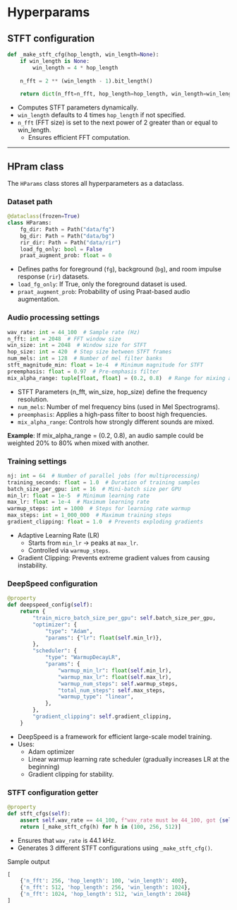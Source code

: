 # Hyperparams

## STFT configuration

```py
def _make_stft_cfg(hop_length, win_length=None):
    if win_length is None:
        win_length = 4 * hop_length
    
    n_fft = 2 ** (win_length - 1).bit_length()
    
    return dict(n_fft=n_fft, hop_length=hop_length, win_length=win_length)
```

- Computes STFT parameters dynamically.
- `win_length` defaults to 4 times `hop_length` if not specified.
- `n_fft` (FFT size) is set to the next power of 2 greater than or equal to win_length.
    - Ensures efficient FFT computation.

---

## HPram class

The `HParams` class stores all hyperparameters as a dataclass.

### Dataset path

```py
@dataclass(frozen=True)
class HParams:
    fg_dir: Path = Path("data/fg")
    bg_dir: Path = Path("data/bg")
    rir_dir: Path = Path("data/rir")
    load_fg_only: bool = False
    praat_augment_prob: float = 0
```

- Defines paths for foreground (`fg`), background (`bg`), and room impulse response (`rir`) datasets.
- `load_fg_only`: If True, only the foreground dataset is used.
- `praat_augment_prob`: Probability of using Praat-based audio augmentation.

### Audio processing settings

```py
wav_rate: int = 44_100  # Sample rate (Hz)
n_fft: int = 2048  # FFT window size
win_size: int = 2048  # Window size for STFT
hop_size: int = 420  # Step size between STFT frames
num_mels: int = 128  # Number of mel filter banks
stft_magnitude_min: float = 1e-4  # Minimum magnitude for STFT
preemphasis: float = 0.97  # Pre-emphasis filter
mix_alpha_range: tuple[float, float] = (0.2, 0.8)  # Range for mixing audio
```

- STFT Parameters (n_fft, win_size, hop_size) define the frequency resolution.
- `num_mels`: Number of mel frequency bins (used in Mel Spectrograms).
- `preemphasis`: Applies a high-pass filter to boost high frequencies.
- `mix_alpha_range`: Controls how strongly different sounds are mixed.

**Example**: If mix_alpha_range = (0.2, 0.8), an audio sample could be weighted 20% to 80% when mixed with another.

### Training settings

```py
nj: int = 64  # Number of parallel jobs (for multiprocessing)
training_seconds: float = 1.0  # Duration of training samples
batch_size_per_gpu: int = 16  # Mini-batch size per GPU
min_lr: float = 1e-5  # Minimum learning rate
max_lr: float = 1e-4  # Maximum learning rate
warmup_steps: int = 1000  # Steps for learning rate warmup
max_steps: int = 1_000_000  # Maximum training steps
gradient_clipping: float = 1.0  # Prevents exploding gradients
```

- Adaptive Learning Rate (LR)
    - Starts from `min_lr` → peaks at `max_lr`.
    - Controlled via `warmup_steps`.
- Gradient Clipping: Prevents extreme gradient values from causing instability.

### DeepSpeed configuration

```py
@property
def deepspeed_config(self):
    return {
        "train_micro_batch_size_per_gpu": self.batch_size_per_gpu,
        "optimizer": {
            "type": "Adam",
            "params": {"lr": float(self.min_lr)},
        },
        "scheduler": {
            "type": "WarmupDecayLR",
            "params": {
                "warmup_min_lr": float(self.min_lr),
                "warmup_max_lr": float(self.max_lr),
                "warmup_num_steps": self.warmup_steps,
                "total_num_steps": self.max_steps,
                "warmup_type": "linear",
            },
        },
        "gradient_clipping": self.gradient_clipping,
    }
```

- DeepSpeed is a framework for efficient large-scale model training.
- Uses:
    - Adam optimizer
    - Linear warmup learning rate scheduler (gradually increases LR at the beginning)
    - Gradient clipping for stability.

### STFT configuration getter

```py
@property
def stft_cfgs(self):
    assert self.wav_rate == 44_100, f"wav_rate must be 44_100, got {self.wav_rate}"
    return [_make_stft_cfg(h) for h in (100, 256, 512)]
```

- Ensures that `wav_rate` is 44.1 kHz.
- Generates 3 different STFT configurations using `_make_stft_cfg()`.

Sample output

```py
[
    {'n_fft': 256, 'hop_length': 100, 'win_length': 400},
    {'n_fft': 512, 'hop_length': 256, 'win_length': 1024},
    {'n_fft': 1024, 'hop_length': 512, 'win_length': 2048}
]
```
